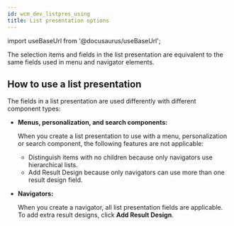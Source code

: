 ```yaml
---
id: wcm_dev_listpres_using
title: List presentation options
---
```

import useBaseUrl from '@docusaurus/useBaseUrl';



The selection items and fields in the list presentation are equivalent to the same fields used in menu and navigator elements.

## How to use a list presentation

The fields in a list presentation are used differently with different component types:

-   **Menus, personalization, and search components:**

    When you create a list presentation to use with a menu, personalization or search component, the following features are not applicable:

    -   Distinguish items with no children because only navigators use hierarchical lists.
    -   Add Result Design because only navigators can use more than one result design field.
-   **Navigators:**

    When you create a navigator, all list presentation fields are applicable. To add extra result designs, click **Add Result Design**.


